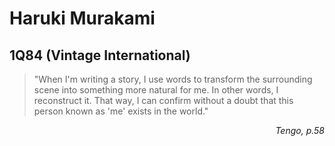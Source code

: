 # Haruki Murakami

## 1Q84 (Vintage International)

> "When I'm writing a story, I use words to transform the surrounding scene into something more natural for me. In other words, I reconstruct it. That way, I can confirm without a doubt that this person known as 'me' exists in the world."

<p align="right">
  <em>Tengo, p.58</em>
</p>
